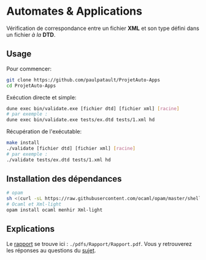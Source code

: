 # Automates & Applications

Vérification de correspondance entre un fichier **XML**
et son type défini dans un fichier *à la* **DTD**.

## Usage

Pour commencer:
```bash
git clone https://github.com/paulpatault/ProjetAuto-Apps
cd ProjetAuto-Apps
```

Exécution directe et simple:
```bash
dune exec bin/validate.exe [fichier dtd] [fichier xml] [racine]
# par exemple :
dune exec bin/validate.exe tests/ex.dtd tests/1.xml hd
```

Récupération de l'exécutable:
```bash
make install
./validate [fichier dtd] [fichier xml] [racine]
# par exemple :
./validate tests/ex.dtd tests/1.xml hd
```

## Installation des dépendances

```bash
# opam
sh <(curl -sL https://raw.githubusercontent.com/ocaml/opam/master/shell/install.sh)
# Ocaml et Xml-light
opam install ocaml menhir Xml-light
```

## Explications

Le [rapport](./pdfs/Rapport/Rapport.pdf) se trouve ici : `./pdfs/Rapport/Rapport.pdf`.
Vous y retrouverez les réponses au questions du [sujet](./pdfs/sujet.pdf).

